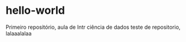 # hello-world
Primeiro repositório, aula de Intr ciência de dados
teste de repositorio, lalaaalalaa
